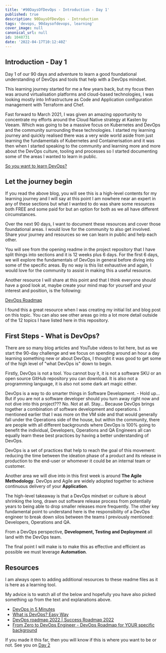 ```yaml
---
title: '#90DaysOfDevOps - Introduction - Day 1'
published: true
description: 90DaysOfDevOps - Introduction
tags: 'devops, 90daysofdevops, learning'
cover_image: null
canonical_url: null
id: 1048731
date: '2022-04-17T10:12:40Z'
---
```


## Introduction - Day 1

Day 1 of our 90 days and adventure to learn a good foundational understanding of DevOps and tools that help with a DevOps mindset.

This learning journey started for me a few years back, but my focus then was around virtualisation platforms and cloud-based technologies, I was looking mostly into Infrastructure as Code and Application configuration management with Terraform and Chef.

Fast forward to March 2021, I was given an amazing opportunity to concentrate my efforts around the Cloud Native strategy at Kasten by Veeam. Which was going to be a massive focus on Kubernetes and DevOps and the community surrounding these technologies. I started my learning journey and quickly realised there was a very wide world aside from just learning the fundamentals of Kubernetes and Containerisation and it was then when I started speaking to the community and learning more and more about the DevOps culture, tooling and processes so I started documenting some of the areas I wanted to learn in public.

[So you want to learn DevOps?](https://blog.kasten.io/devops-learning-curve)

## Let the journey begin

If you read the above blog, you will see this is a high-level contents for my learning journey and I will say at this point I am nowhere near an expert in any of these sections but what I wanted to do was share some resources both FREE and some paid for but an option for both as we all have different circumstances.

Over the next 90 days, I want to document these resources and cover those foundational areas. I would love for the community to also get involved. Share your journey and resources so we can learn in public and help each other.

You will see from the opening readme in the project repository that I have split things into sections and it is 12 weeks plus 6 days. For the first 6 days, we will explore the fundamentals of DevOps in general before diving into some of the specific areas. By no way is this list exhaustive and again, I would love for the community to assist in making this a useful resource.

Another resource I will share at this point and that I think everyone should have a good look at, maybe create your mind map for yourself and your interest and position, is the following:

[DevOps Roadmap](https://roadmap.sh/devops)

I found this a great resource when I was creating my initial list and blog post on this topic. You can also see other areas go into a lot more detail outside of the 12 topics I have listed here in this repository.

## First Steps - What is DevOps?

There are so many blog articles and YouTube videos to list here, but as we start the 90-day challenge and we focus on spending around an hour a day learning something new or about DevOps, I thought it was good to get some of the high level of "what DevOps is" down to begin.

Firstly, DevOps is not a tool. You cannot buy it, it is not a software SKU or an open source GitHub repository you can download. It is also not a programming language, it is also not some dark art magic either.

DevOps is a way to do smarter things in Software Development. - Hold up... But if you are not a software developer should you turn away right now and not dive into this project??? No. Not at all. Stay... Because DevOps brings together a combination of software development and operations. I mentioned earlier that I was more on the VM side and that would generally fall under the Operations side of the house, but within the community, there are people with all different backgrounds where DevOps is 100% going to benefit the individual, Developers, Operations and QA Engineers all can equally learn these best practices by having a better understanding of DevOps.

DevOps is a set of practices that help to reach the goal of this movement: reducing the time between the ideation phase of a product and its release in production to the end-user or whomever it could be an internal team or customer.

Another area we will dive into in this first week is around **The Agile Methodology**. DevOps and Agile are widely adopted together to achieve continuous delivery of your **Application**.

The high-level takeaway is that a DevOps mindset or culture is about shrinking the long, drawn out software release process from potentially years to being able to drop smaller releases more frequently. The other key fundamental point to understand here is the responsibility of a DevOps engineer to break down silos between the teams I previously mentioned: Developers, Operations and QA.

From a DevOps perspective, **Development, Testing and Deployment** all land with the DevOps team.

The final point I will make is to make this as effective and efficient as possible we must leverage **Automation**.

## Resources

I am always open to adding additional resources to these readme files as it is here as a learning tool.

My advice is to watch all of the below and hopefully you have also picked something up from the text and explanations above.

- [DevOps in 5 Minutes](https://www.youtube.com/watch?v=Xrgk023l4lI)
- [What is DevOps? Easy Way](https://www.youtube.com/watch?v=_Gpe1Zn-1fE&t=43s)
- [DevOps roadmap 2022 | Success Roadmap 2022](https://www.youtube.com/watch?v=7l_n97Mt0ko)
- [From Zero to DevOps Engineer - DevOps Roadmap for YOUR specific background
](https://www.youtube.com/watch?v=G_nVMUtaqCk)

If you made it this far, then you will know if this is where you want to be or not. See you on [Day 2](/90dayspractical/90DaysOfDevOps/2022/Days/day02.md)
